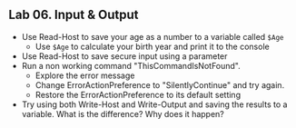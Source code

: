 ## Lab 06. Input & Output

- Use Read-Host to save your age as a number to a variable called `$Age`
    - Use `$Age` to calculate your birth year and print it to the console
- Use Read-Host to save secure input using a parameter
- Run a non working command "ThisCommandIsNotFound".
    - Explore the error message
    - Change ErrorActionPreference to "SilentlyContinue" and try again.
    - Restore the ErrorActionPreference to its default setting
- Try using both Write-Host and Write-Output and saving the results to a variable. What is the difference? Why does it happen?